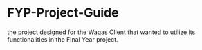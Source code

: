 # FYP-Project-Guide
the project designed for the Waqas Client that wanted to utilize its functionalities in the Final Year project.
